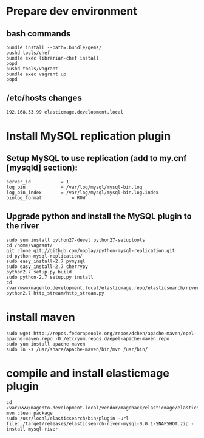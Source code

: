 # Prepare dev environment

## bash commands

    bundle install --path=.bundle/gems/
    pushd tools/chef
    bundle exec librarian-chef install
    popd
    pushd tools/vagrant
    bundle exec vagrant up
    popd

## /etc/hosts changes

    192.168.33.99 elasticmage.development.local


# Install MySQL replication plugin
## Setup MySQL to use replication (add to my.cnf [mysqld] section):
```
server_id           = 1
log_bin             = /var/log/mysql/mysql-bin.log
log_bin_index       = /var/log/mysql/mysql-bin.log.index
binlog_format           = ROW
```

## Upgrade python and install the MySQL plugin to the river
```shell
sudo yum install python27-devel python27-setuptools
cd /home/vagrant/
git clone git://github.com/noplay/python-mysql-replication.git
cd python-mysql-replication/
sudo easy_install-2.7 pymysql
sudo easy_install-2.7 cherrypy
python2.7 setup.py build
sudo python-2.7 setup.py install
cd /var/www/magento.development.local/elasticmage.repo/elasticsearch/river
python2.7 http_stream/http_stream.py
```

# install maven

```shell
sudo wget http://repos.fedorapeople.org/repos/dchen/apache-maven/epel-apache-maven.repo -O /etc/yum.repos.d/epel-apache-maven.repo
sudo yum install apache-maven
sudo ln -s /usr/share/apache-maven/bin/mvn /usr/bin/
```

# compile and install elasticmage plugin

```shell
cd /var/www/magento.development.local/vendor/magehack/elasticmage/elasticsearch/river
mvn clean package
sudo /usr/local/elasticsearch/bin/plugin -url file:./target/releases/elasticsearch-river-mysql-0.0.1-SNAPSHOT.zip -install mysql-river
 ```